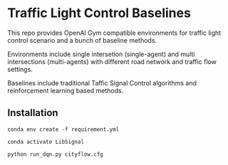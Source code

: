 # Traffic Light Control Baselines

This repo provides OpenAI Gym compatible environments for traffic light control scenario and a bunch of baseline methods. 

Environments include single intersetion (single-agent) and multi intersections (multi-agents) with different road network and traffic flow settings.

Baselines include traditional Taffic Signal Control algorithms and reinforcement learning based methods.


## Installation

```
conda env create -f requirement.yml

conda activate LibSignal

python run_dqn.py cityflow.cfg
```
